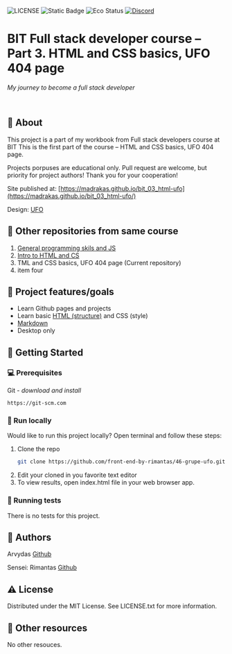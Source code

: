 ![LICENSE](https://img.shields.io/badge/license-MIT-blue.svg?style=flat-square)
![Static Badge](https://img.shields.io/badge/%20Coffe-Free-yellow)
![Eco Status](https://img.shields.io/badge/ECO-Friendly-green.svg)
[![Discord](https://discord.com/api/guilds/571393319201144843/widget.png)](https://discord.gg/dRwW4rw)

# BIT Full stack developer course – Part 3. HTML and CSS basics, UFO 404 page

_My journey to become a full stack developer_

<br>

## 🌟 About

This project is a part of my workbook from Full stack developers course at BIT This is the first part of the course – HTML and CSS basics, UFO 404 page.

Projects porpuses are educational only. Pull request are welcome, but priority for project authors! Thank you for your cooperation!

Site published at: [https://madrakas.github.io/bit_03_html-ufo](https://madrakas.github.io/bit_03_html-ufo/)

Design: [UFO](https://dribbble.com/shots/2815937/attachments/2815937-404-page?mode=media)

## 🧭 Other repositories from same course
1. [General programming skils and JS](https://github.com/madrakas/bit_01_Intro_to_programming_and_JS/)
2. [Intro to HTML and CS](https://github.com/madrakas/bit_02_Intro_to_html/)
3. TML and CSS basics, UFO 404 page (Current repository)
4. item four

## 🎯 Project features/goals

-   Learn Github pages and projects
-   Learn basic [HTML (structure)](https://www.w3schools.com/TAGS/default.asp) and CSS (style)
-   [Markdown](https://docs.github.com/en/get-started/writing-on-github/getting-started-with-writing-and-formatting-on-github/basic-writing-and-formatting-syntax)
-   Desktop only

## 🧰 Getting Started

### 💻 Prerequisites

Git - _download and install_

```
https://git-scm.com
```

### 🏃 Run locally

Would like to run this project locally? Open terminal and follow these steps:

1. Clone the repo
    ```sh
    git clone https://github.com/front-end-by-rimantas/46-grupe-ufo.git
    ```
2. Edit your cloned in you favorite text editor
3. To view results, open index.html file in your web browser app.


### 🧪 Running tests

There is no tests for this project.

## 🎅 Authors


Arvydas [Github](https://github.com/madrakas)

Sensei: Rimantas [Github](https://github.com/belauzas)

## ⚠️ License

Distributed under the MIT License. See LICENSE.txt for more information.

## 🔗 Other resources

No other resouces.
